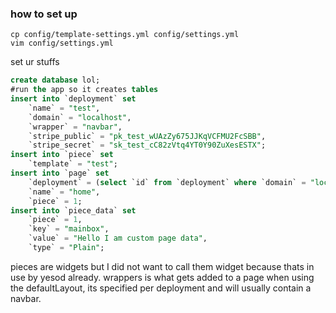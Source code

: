 ### how to set up
```
cp config/template-settings.yml config/settings.yml
vim config/settings.yml
```
set ur stuffs
```SQL
create database lol;
#run the app so it creates tables
insert into `deployment` set
    `name` = "test",
    `domain` = "localhost",
    `wrapper` = "navbar",
    `stripe_public` = "pk_test_wUAzZy675JJKqVCFMU2FcSBB",
    `stripe_secret` = "sk_test_cC82zVtq4YT0Y90ZuXesESTX";
insert into `piece` set
    `template` = "test";
insert into `page` set
    `deployment` = (select `id` from `deployment` where `domain` = "localhost"),
    `name` = "home",
    `piece` = 1;
insert into `piece_data` set
    `piece` = 1,
    `key` = "mainbox",
    `value` = "Hello I am custom page data",
    `type` = "Plain";
```

pieces are widgets but I did not want to call them widget because thats in use by yesod already.
wrappers is what gets added to a page when using the defaultLayout, its specified per deployment and will usually contain a navbar.
